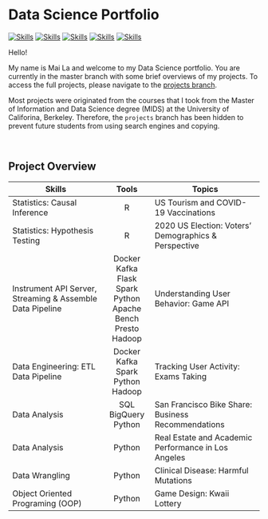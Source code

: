 # Data Science Portfolio

<!-- buttons -->

[![Skills](https://img.shields.io/badge/-Python-green?style=for-the-badge)](#Skills)
[![Skills](https://img.shields.io/badge/-R-yellowgreen?style=for-the-badge)](#Skills)
[![Skills](https://img.shields.io/badge/-MATLAB-yellow?style=for-the-badge)](#Skills)
[![Skills](https://img.shields.io/badge/-SQL-orange?style=for-the-badge)](#Skills)
[![Skills](https://img.shields.io/badge/-Bash-red?style=for-the-badge)](#Skills)

<!--Colors: brightgreengreenyellowgreenyelloworangeredbluelightgrey
successimportantcriticalinformationalinactive
bluevioletff69b49cf-->

Hello!

My name is Mai La and welcome to my Data Science portfolio. You are currently in the master branch with some brief overviews of my projects. To access the full projects, please navigate to the [projects branch](https://github.com/latuyetmai/mla-folio/tree/projects).

Most projects were originated from the courses that I took from the Master of Information and Data Science degree (MIDS) at the University of Califorina, Berkeley. Therefore, the `projects` branch has been hidden to prevent future students from using search engines and copying.

<br>

## Project Overview

|                              **Skills**                             |                                            **Tools**                                          |                           **Topics**                          |
|---------------------------------------------------------------------|:---------------------------------------------------------------------------------------------:|---------------------------------------------------------------|
|                    Statistics:   Causal Inference                   |                                                R                                              |             US Tourism   and COVID-19 Vaccinations            |
|                   Statistics:   Hypothesis Testing                  |                                                R                                              |     2020 US   Election: Voters’ Demographics & Perspective    |
|     Instrument API   Server, Streaming & Assemble Data Pipeline     |     Docker<br>Kafka<br>Flask<br>Spark<br>Python<br>Apache Bench<br>Presto<br>Hadoop           |             Understanding   User Behavior: Game API           |
|                 Data Engineering:   ETL Data Pipeline               |                        Docker<br>Kafka<br>Spark<br>Python<br>Hadoop                           |             Tracking User   Activity: Exams Taking            |
|                             Data Analysis                           |                                   SQL<br>BigQuery<br>Python                                   |      San Francisco   Bike Share: Business Recommendations     |
|                             Data Analysis                           |                                             Python                                            |      Real Estate and   Academic Performance in Los Angeles    |
|                           Data   Wrangling                          |                                             Python                                            |              Clinical Disease:   Harmful Mutations            |
|                  Object Oriented   Programing (OOP)                 |                                             Python                                            |                  Game Design:   Kwaii Lottery                 |

